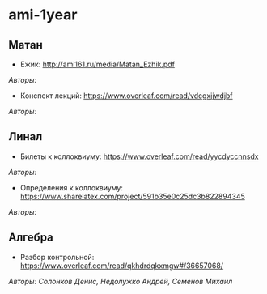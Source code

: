 # ami-1year

## Матан
- Ежик: http://ami161.ru/media/Matan_Ezhik.pdf

*Авторы:*

- Конспект лекций: https://www.overleaf.com/read/vdcgxjjwdjbf

*Авторы:*

## Линал
- Билеты к коллоквиуму: https://www.overleaf.com/read/yycdyccnnsdx

*Авторы:*

- Определения к коллоквиуму: https://www.sharelatex.com/project/591b35e0c25dc3b822894345

*Авторы:*

## Алгебра
- Разбор контрольной: https://www.overleaf.com/read/qkhdrdqkxmgw#/36657068/ 

*Авторы: Солонков Денис, Недолужко Андрей, Семенов Михаил* 
